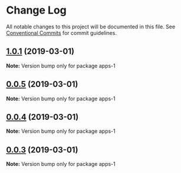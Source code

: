 # Change Log

All notable changes to this project will be documented in this file.
See [Conventional Commits](https://conventionalcommits.org) for commit guidelines.

## [1.0.1](https://github.com/takakobem/lerna-test/compare/apps-1@0.0.5...apps-1@1.0.1) (2019-03-01)

**Note:** Version bump only for package apps-1





## [0.0.5](https://github.com/takakobem/lerna-test/compare/apps-1@0.0.4...apps-1@0.0.5) (2019-03-01)

**Note:** Version bump only for package apps-1





## [0.0.4](https://github.com/takakobem/lerna-test/compare/apps-1@0.0.3...apps-1@0.0.4) (2019-03-01)

**Note:** Version bump only for package apps-1





## [0.0.3](https://github.com/takakobem/lerna-test/compare/apps-1@0.0.2...apps-1@0.0.3) (2019-03-01)

**Note:** Version bump only for package apps-1
